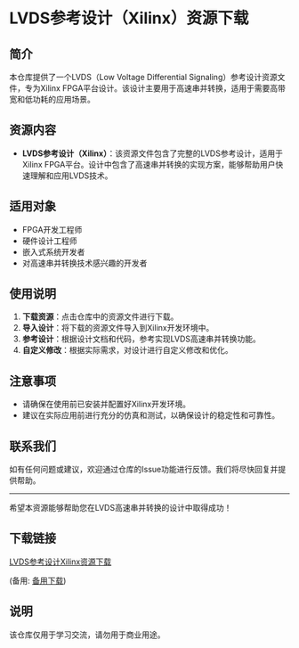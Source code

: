 # LVDS参考设计（Xilinx）资源下载

## 简介

本仓库提供了一个LVDS（Low Voltage Differential Signaling）参考设计资源文件，专为Xilinx FPGA平台设计。该设计主要用于高速串并转换，适用于需要高带宽和低功耗的应用场景。

## 资源内容

- **LVDS参考设计（Xilinx）**：该资源文件包含了完整的LVDS参考设计，适用于Xilinx FPGA平台。设计中包含了高速串并转换的实现方案，能够帮助用户快速理解和应用LVDS技术。

## 适用对象

- FPGA开发工程师
- 硬件设计工程师
- 嵌入式系统开发者
- 对高速串并转换技术感兴趣的开发者

## 使用说明

1. **下载资源**：点击仓库中的资源文件进行下载。
2. **导入设计**：将下载的资源文件导入到Xilinx开发环境中。
3. **参考设计**：根据设计文档和代码，参考实现LVDS高速串并转换功能。
4. **自定义修改**：根据实际需求，对设计进行自定义修改和优化。

## 注意事项

- 请确保在使用前已安装并配置好Xilinx开发环境。
- 建议在实际应用前进行充分的仿真和测试，以确保设计的稳定性和可靠性。

## 联系我们

如有任何问题或建议，欢迎通过仓库的Issue功能进行反馈。我们将尽快回复并提供帮助。

---

希望本资源能够帮助您在LVDS高速串并转换的设计中取得成功！

## 下载链接
[LVDS参考设计Xilinx资源下载](https://pan.quark.cn/s/e80338895cae) 

(备用: [备用下载](https://pan.baidu.com/s/11cJXNuoWiMIr9bNODLtaIQ?pwd=1234))

## 说明

该仓库仅用于学习交流，请勿用于商业用途。
